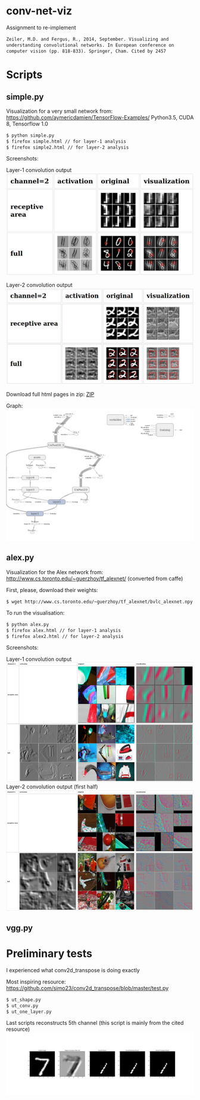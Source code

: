 # conv-net-viz

Assignment to re-implement
```
Zeiler, M.D. and Fergus, R., 2014, September. Visualizing and understanding convolutional networks. In European conference on computer vision (pp. 818-833). Springer, Cham. Cited by 2457
```

# Scripts

## simple.py
Visualization for a very small network from: https://github.com/aymericdamien/TensorFlow-Examples/
Python3.5, CUDA 8, Tensorflow 1.0
```
$ python simple.py
$ firefox simple.html // for layer-1 analysis
$ firefox simple2.html // for layer-2 analysis
```
Screenshots:

Layer-1 convolution output
![simple screenshot](simple_screen.png)

Layer-2 convolution output
![simple2 screenshot](simple2_screen.png)

Download full html pages in zip:
[ZIP](https://drive.google.com/file/d/0BwTp6MaUSAahLUYwbzgtTFJ3Tkk/view?usp=sharing)

Graph:
![simple graph](simple_graph.png)

## alex.py
Visualization for the Alex network from: http://www.cs.toronto.edu/~guerzhoy/tf_alexnet/ (converted from caffe)

First, please, download their weights:
```
$ wget http://www.cs.toronto.edu/~guerzhoy/tf_alexnet/bvlc_alexnet.npy
```

To run the visualisation:
```
$ python alex.py
$ firefox alex.html // for layer-1 analysis
$ firefox alex2.html // for layer-2 analysis
```

Screenshots:

Layer-1 convolution output
![Alex screenshot](alex_screen.png)
Layer-2 convolution output (first half)
![Alex screenshot](alex2_screen.png)


## vgg.py

# Preliminary tests
I experienced what conv2d_transpose is doing exactly

Most inspiring resource: <https://github.com/simo23/conv2d_transpose/blob/master/test.py>
```
$ ut_shape.py
$ ut_conv.py
$ ut_one_layer.py
```
Last scripts reconstructs 5th channel (this script is mainly from the cited resource)
![5th channel](DeconvTest5.png)